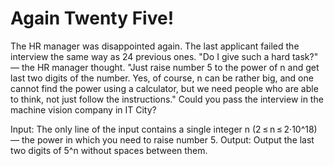 # Again Twenty Five!
The HR manager was disappointed again. The last applicant failed the interview the same way as 24 previous ones. "Do I give such a hard task?" — the HR manager thought. "Just raise number 5 to the power of n and get last two digits of the number. Yes, of course, n can be rather big, and one cannot find the power using a calculator, but we need people who are able to think, not just follow the instructions."
Could you pass the interview in the machine vision company in IT City?

Input: The only line of the input contains a single integer n (2 ≤ n ≤ 2·10^18) — the power in which you need to raise number 5.
Output: Output the last two digits of 5^n without spaces between them.